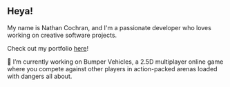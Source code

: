 ## Heya!
My name is Nathan Cochran, and I'm a passionate developer who loves working on creative software projects. 

Check out my portfolio [here](https://www.nathancochran.com/)!

🔭 I’m currently working on Bumper Vehicles, a 2.5D multiplayer online game where you compete against other players in action-packed arenas loaded with dangers all about.

<!--
**nacochran/nacochran** is a ✨ _special_ ✨ repository because its `README.md` (this file) appears on your GitHub profile.

Here are some ideas to get you started:

- 🔭 I’m currently working on ...
- 🌱 I’m currently learning ...
- 👯 I’m looking to collaborate on ...
- 🤔 I’m looking for help with ...
- 💬 Ask me about ...
- 📫 How to reach me: ...
- 😄 Pronouns: ...
- ⚡ Fun fact: ...
-->
